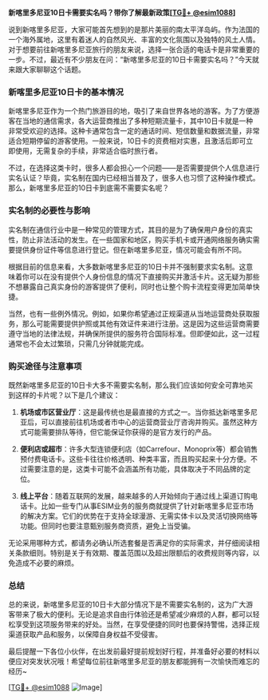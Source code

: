 **新喀里多尼亚10日卡需要实名吗？带你了解最新政策[[TG💪+ @esim1088](https://t.me/s/esim1088)]**

说到新喀里多尼亚，大家可能首先想到的是那片美丽的南太平洋岛屿。作为法国的一个海外属地，这里有着迷人的自然风光、丰富的文化氛围以及独特的风土人情。对于想要前往新喀里多尼亚旅行的朋友来说，选择一张合适的电话卡是非常重要的一步。不过，最近有不少朋友在问：“新喀里多尼亚的10日卡需要实名吗？”今天就来跟大家聊聊这个话题。

### 新喀里多尼亚10日卡的基本情况

新喀里多尼亚作为一个热门旅游目的地，吸引了来自世界各地的游客。为了方便游客在当地的通信需求，各大运营商推出了多种短期流量卡，其中10日卡就是一种非常受欢迎的选择。这种卡通常包含一定的通话时间、短信数量和数据流量，非常适合短期停留的游客使用。一般来说，10日卡的资费相对实惠，且激活后即可立即使用，无需复杂的手续，非常适合临时旅行者。

不过，在选择这类卡时，很多人都会担心一个问题——是否需要提供个人信息进行实名认证？毕竟，实名制在国内已经相当普及了，很多人也习惯了这种操作模式。那么，新喀里多尼亚的10日卡到底需不需要实名呢？

### 实名制的必要性与影响

实名制在通信行业中是一种常见的管理方式，其目的是为了确保用户身份的真实性，防止非法活动的发生。在一些国家和地区，购买手机卡或开通网络服务确实需要提供身份证件等信息进行登记。但在新喀里多尼亚，情况可能会有所不同。

根据目前的信息来看，大多数新喀里多尼亚的10日卡并不强制要求实名制。这意味着你可以在没有提供个人身份信息的情况下直接购买并激活卡片。这无疑为那些不想暴露自己真实身份的游客提供了便利，同时也让整个购卡流程变得更加简单快捷。

当然，也有一些例外情况。例如，如果你希望通过正规渠道从当地运营商处获取服务，那么可能需要提供护照或其他有效证件来进行注册。这是因为这些运营商需要遵守当地的法律法规，并确保所提供的服务符合国际标准。但即便如此，这一过程通常也不会太过繁琐，只需几分钟就能完成。

### 购买途径与注意事项

既然新喀里多尼亚的10日卡大多不需要实名制，那么我们应该如何安全可靠地买到这样的卡片呢？以下是几个建议：

1. **机场或市区营业厅**：这是最传统也是最直接的方式之一。当你抵达新喀里多尼亚后，可以直接前往机场或者市中心的运营商营业厅咨询并购买。虽然这种方式可能需要排队等待，但它能保证你获得的是官方发行的产品。

2. **便利店或超市**：许多大型连锁便利店（如Carrefour、Monoprix等）都会销售预付费电话卡。这些卡往往价格透明、种类丰富，而且购买起来十分方便。不过需要注意的是，这类卡可能不会涵盖所有功能，具体取决于不同品牌的定位。

3. **线上平台**：随着互联网的发展，越来越多的人开始倾向于通过线上渠道订购电话卡。比如一些专门从事ESIM业务的服务商就提供了针对新喀里多尼亚市场的解决方案。它们的优势在于支持全球漫游、无需实体卡以及灵活切换网络等功能。但同时也要注意甄别服务商资质，避免上当受骗。

无论采用哪种方式，都请务必确认所选套餐是否满足你的实际需求，并仔细阅读相关条款细则。特别是关于有效期、覆盖范围以及超出限额后的收费规则等内容，以免造成不必要的麻烦。

### 总结

总的来说，新喀里多尼亚的10日卡大部分情况下是不需要实名制的，这为广大游客带来了极大的便利。无论是追求自由行体验还是希望减少麻烦的人群，都可以轻松享受到这项服务带来的好处。当然，在享受便捷的同时也要保持警惕，选择正规渠道获取产品和服务，以保障自身权益不受侵害。

最后提醒一下各位小伙伴，在出发前最好提前规划好行程，并准备好必要的材料以便应对突发状况哦！希望每位前往新喀里多尼亚的朋友都能拥有一次愉快而难忘的经历~

[[TG💪+ @esim1088](https://t.me/s/esim1088) ![Image](https://i.postimg.cc/4NQfJmqS/Snipaste-2025-05-13-00-14-12.png)]
